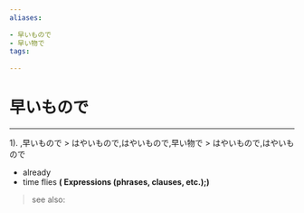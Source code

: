 ```yaml
---
aliases:
    
- 早いもので
- 早い物で
tags:
    
---
```


# 早いもので
---
1).
,早いもので > はやいもので,はやいもので,早い物で > はやいもので,はやいもので

- already
- time flies
**( Expressions (phrases, clauses, etc.);)**
> see also: 
            